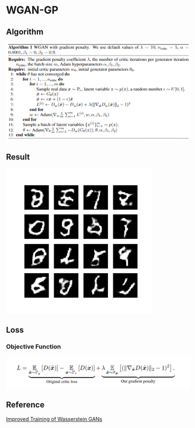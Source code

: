# WGAN-GP

## Algorithm 
![](./images/algorithm.png)

## Result
![](./images/result.png)

## Loss
### Objective Function
![](./images/objective_function.png)

## Reference
[Improved Training of Wasserstein GANs](https://arxiv.org/pdf/1704.00028)
